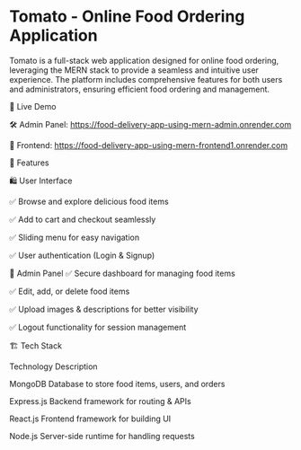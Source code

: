 # Tomato - Online Food Ordering Application

Tomato is a full-stack web application designed for online food ordering, leveraging the MERN stack to provide a seamless and intuitive user experience. The platform includes comprehensive features for both users and administrators, ensuring efficient food ordering and management.

🔗 Live Demo

🛠 Admin Panel: https://food-delivery-app-using-mern-admin.onrender.com

🍔 Frontend: https://food-delivery-app-using-mern-frontend1.onrender.com

🚀 Features

🛍 User Interface

✅ Browse and explore delicious food items

✅ Add to cart and checkout seamlessly

✅ Sliding menu for easy navigation

✅ User authentication (Login & Signup)

🔧 Admin Panel
✅ Secure dashboard for managing food items

✅ Edit, add, or delete food items

✅ Upload images & descriptions for better visibility

✅ Logout functionality for session management

🏗 Tech Stack

Technology	Description

MongoDB	Database to store food items, users, and orders

Express.js	Backend framework for routing & APIs

React.js	Frontend framework for building UI

Node.js	Server-side runtime for handling requests

